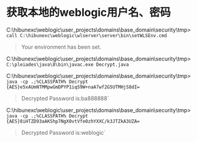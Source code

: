 # 获取本地的weblogic用户名、密码

C:\hibunexc\weblogic\user_projects\domains\base_domain\security\tmp> `call C:\hibunexc\weblogic\wlserver\server\bin\setWLSEnv.cmd`<br>

>Your environment has been set.                                                                   

C:\hibunexc\weblogic\user_projects\domains\base_domain\security\tmp> `C:\pleiades\java\8\bin\javac.exe Decrypt.java`<br>

C:\hibunexc\weblogic\user_projects\domains\base_domain\security\tmp> `java -cp .;%CLASSPATH% Decrypt {AES}e5xAUmNTMMpwGmDPYP1iqS9W+naA7wf2G5UTMHjS8dI=`<br>

>Decrypted Password is:ba888888`

C:\hibunexc\weblogic\user_projects\domains\base_domain\security\tmp> `java -cp .;%CLASSPATH% Decrypt {AES}8iHTZD93aAKShp7NgX0vtVfe0zhYXXC/k3JTZkA3UZA=`<br>

>Decrypted Password is:weblogic`
